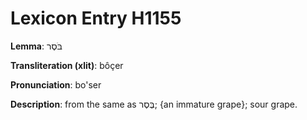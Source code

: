 # Lexicon Entry H1155

**Lemma**: בֹּסֶר

**Transliteration (xlit)**: bôçer

**Pronunciation**: bo'ser

**Description**:
from the same as בֶּסֶר; {an immature grape}; sour grape.
